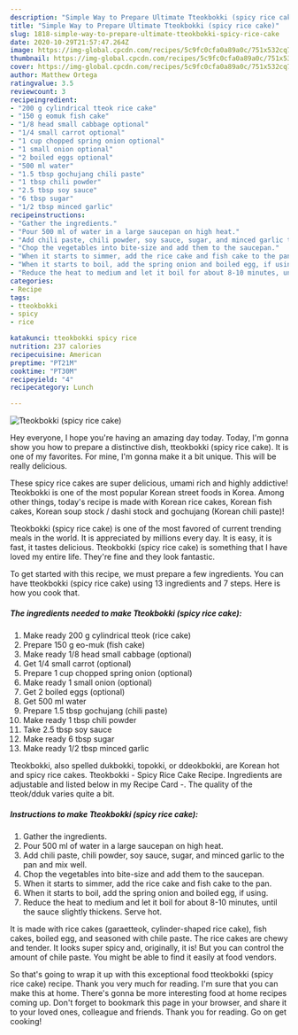 ```yaml
---
description: "Simple Way to Prepare Ultimate Tteokbokki (spicy rice cake)"
title: "Simple Way to Prepare Ultimate Tteokbokki (spicy rice cake)"
slug: 1818-simple-way-to-prepare-ultimate-tteokbokki-spicy-rice-cake
date: 2020-10-29T21:57:47.264Z
image: https://img-global.cpcdn.com/recipes/5c9fc0cfa0a89a0c/751x532cq70/tteokbokki-spicy-rice-cake-recipe-main-photo.jpg
thumbnail: https://img-global.cpcdn.com/recipes/5c9fc0cfa0a89a0c/751x532cq70/tteokbokki-spicy-rice-cake-recipe-main-photo.jpg
cover: https://img-global.cpcdn.com/recipes/5c9fc0cfa0a89a0c/751x532cq70/tteokbokki-spicy-rice-cake-recipe-main-photo.jpg
author: Matthew Ortega
ratingvalue: 3.5
reviewcount: 3
recipeingredient:
- "200 g cylindrical tteok rice cake"
- "150 g eomuk fish cake"
- "1/8 head small cabbage optional"
- "1/4 small carrot optional"
- "1 cup chopped spring onion optional"
- "1 small onion optional"
- "2 boiled eggs optional"
- "500 ml water"
- "1.5 tbsp gochujang chili paste"
- "1 tbsp chili powder"
- "2.5 tbsp soy sauce"
- "6 tbsp sugar"
- "1/2 tbsp minced garlic"
recipeinstructions:
- "Gather the ingredients."
- "Pour 500 ml of water in a large saucepan on high heat."
- "Add chili paste, chili powder, soy sauce, sugar, and minced garlic to the pan and mix well."
- "Chop the vegetables into bite-size and add them to the saucepan."
- "When it starts to simmer, add the rice cake and fish cake to the pan."
- "When it starts to boil, add the spring onion and boiled egg, if using."
- "Reduce the heat to medium and let it boil for about 8-10 minutes, until the sauce slightly thickens. Serve hot."
categories:
- Recipe
tags:
- tteokbokki
- spicy
- rice

katakunci: tteokbokki spicy rice 
nutrition: 237 calories
recipecuisine: American
preptime: "PT21M"
cooktime: "PT30M"
recipeyield: "4"
recipecategory: Lunch

---
```



![Tteokbokki (spicy rice cake)](https://img-global.cpcdn.com/recipes/5c9fc0cfa0a89a0c/751x532cq70/tteokbokki-spicy-rice-cake-recipe-main-photo.jpg)

Hey everyone, I hope you're having an amazing day today. Today, I'm gonna show you how to prepare a distinctive dish, tteokbokki (spicy rice cake). It is one of my favorites. For mine, I'm gonna make it a bit unique. This will be really delicious.

These spicy rice cakes are super delicious, umami rich and highly addictive! Tteokbokki is one of the most popular Korean street foods in Korea. Among other things, today&#39;s recipe is made with Korean rice cakes, Korean fish cakes, Korean soup stock / dashi stock and gochujang (Korean chili paste)!

Tteokbokki (spicy rice cake) is one of the most favored of current trending meals in the world. It is appreciated by millions every day. It is easy, it is fast, it tastes delicious. Tteokbokki (spicy rice cake) is something that I have loved my entire life. They're fine and they look fantastic.


To get started with this recipe, we must prepare a few ingredients. You can have tteokbokki (spicy rice cake) using 13 ingredients and 7 steps. Here is how you cook that.

<!--inarticleads1-->

##### The ingredients needed to make Tteokbokki (spicy rice cake):

1. Make ready 200 g cylindrical tteok (rice cake)
1. Prepare 150 g eo-muk (fish cake)
1. Make ready 1/8 head small cabbage (optional)
1. Get 1/4 small carrot (optional)
1. Prepare 1 cup chopped spring onion (optional)
1. Make ready 1 small onion (optional)
1. Get 2 boiled eggs (optional)
1. Get 500 ml water
1. Prepare 1.5 tbsp gochujang (chili paste)
1. Make ready 1 tbsp chili powder
1. Take 2.5 tbsp soy sauce
1. Make ready 6 tbsp sugar
1. Make ready 1/2 tbsp minced garlic


Tteokbokki, also spelled dukbokki, topokki, or ddeokbokki, are Korean hot and spicy rice cakes. Tteokbokki - Spicy Rice Cake Recipe. Ingredients are adjustable and listed below in my Recipe Card -. The quality of the tteok/dduk varies quite a bit. 

<!--inarticleads2-->

##### Instructions to make Tteokbokki (spicy rice cake):

1. Gather the ingredients.
1. Pour 500 ml of water in a large saucepan on high heat.
1. Add chili paste, chili powder, soy sauce, sugar, and minced garlic to the pan and mix well.
1. Chop the vegetables into bite-size and add them to the saucepan.
1. When it starts to simmer, add the rice cake and fish cake to the pan.
1. When it starts to boil, add the spring onion and boiled egg, if using.
1. Reduce the heat to medium and let it boil for about 8-10 minutes, until the sauce slightly thickens. Serve hot.


It is made with rice cakes (garaetteok, cylinder-shaped rice cake), fish cakes, boiled egg, and seasoned with chile paste. The rice cakes are chewy and tender. It looks super spicy and, originally, it is! But you can control the amount of chile paste. You might be able to find it easily at food vendors. 

So that's going to wrap it up with this exceptional food tteokbokki (spicy rice cake) recipe. Thank you very much for reading. I'm sure that you can make this at home. There's gonna be more interesting food at home recipes coming up. Don't forget to bookmark this page in your browser, and share it to your loved ones, colleague and friends. Thank you for reading. Go on get cooking!
